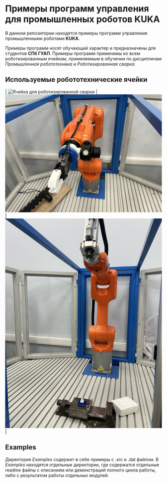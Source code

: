 # Примеры программ управления для промышленных роботов KUKA

В данном репозитории находятся примеры программ управления промышленными роботами **KUKA**. 

Примеры программ носят обучающий характер и предназначены для студентов **СПб ГУАП**. Примеры программ применимы ко всем роботизированным ячейкам, применяемым в обучении по дисциплинам *Промышленная робототехника* и *Роботизированная сварка*.

## Используемые робототехнические ячейки
| ![Ячейка для роботизированной сварки](media/photos/kr8-arc.JPG "Сварочная ячейка") | ![Ячейка для паллетирования](media/photos/kr10-pallette.JPG "Ячейка для паллетирования") | ![Ячейка для фрезеровки](media/photos/kr10-frez.JPG "Ячейка для фрезеровки")|

## Examples

Директория *Examples* содержит в себе примеры с .src и .dat файлом. В *Examples* находятся отдельные директории, где содержатся отдельные readme файлы с описанием или демонстраций полного цикла работы, либо с результатом работы отдельных модулей.

